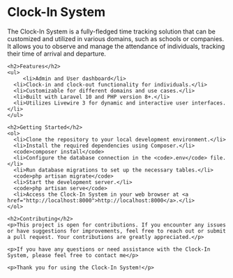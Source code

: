 <!DOCTYPE html>
<html>
<head>
  <title>Clock-In System</title>
  <link href="https://cdn.jsdelivr.net/npm/bootstrap@5.3.0/dist/css/bootstrap.min.css" rel="stylesheet">
</head>
<body>
  <div class="container">
    <h1>Clock-In System</h1>
    <p>The Clock-In System is a fully-fledged time tracking solution that can be customized and utilized in various domains, such as schools or companies. It allows you to observe and manage the attendance of individuals, tracking their time of arrival and departure.</p>
    
    <h2>Features</h2>
    <ul>
         <li>Admin and User dashboard</li>
      <li>Clock-in and clock-out functionality for individuals.</li>
      <li>Customizable for different domains and use cases.</li>
      <li>Built with Laravel 10 and PHP version 8+.</li>
      <li>Utilizes Livewire 3 for dynamic and interactive user interfaces.</li>
    </ul>
    
    <h2>Getting Started</h2>
    <ol>
      <li>Clone the repository to your local development environment.</li>
      <li>Install the required dependencies using Composer.</li>
      <code>composer install</code>
      <li>Configure the database connection in the <code>.env</code> file.</li>
      <li>Run database migrations to set up the necessary tables.</li>
      <code>php artisan migrate</code>
      <li>Start the development server.</li>
      <code>php artisan serve</code>
      <li>Access the Clock-In System in your web browser at <a href="http://localhost:8000">http://localhost:8000</a>.</li>
    </ol>
    
    <h2>Contributing</h2>
    <p>This project is open for contributions. If you encounter any issues or have suggestions for improvements, feel free to reach out or submit a pull request. Your contributions are greatly appreciated.</p>
    
    <p>If you have any questions or need assistance with the Clock-In System, please feel free to contact me</p>
    
    <p>Thank you for using the Clock-In System!</p>
  </div>
</body>
</html>